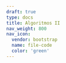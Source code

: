 ```yaml
---
draft: true
type: docs
title: Algoritmos II
nav_weight: 800
nav_icon:
  vendor: bootstrap
  name: file-code
  color: 'green'
---
```

